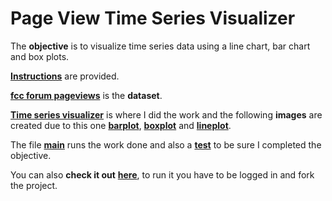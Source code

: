 # Page View Time Series Visualizer

The **objective** is to visualize time series data using a line chart, bar chart and box plots.

[**Instructions**](https://github.com/LautaroOchotorena/Data-Analysis-with-Python-Freecodecamp/blob/main/Page%20View%20Time%20Series%20Visualizer/Instructions.md) are provided.

[**fcc forum pageviews**](https://github.com/LautaroOchotorena/Data-Analysis-with-Python-Freecodecamp/blob/main/Page%20View%20Time%20Series%20Visualizer/fcc-forum-pageviews.csv) is the **dataset**.

[**Time series visualizer**](https://github.com/LautaroOchotorena/Data-Analysis-with-Python-Freecodecamp/blob/main/Page%20View%20Time%20Series%20Visualizer/time_series_visualizer.py) is where I did the work and the following **images** are created due to this one [**barplot**](https://github.com/LautaroOchotorena/Data-Analysis-with-Python-Freecodecamp/blob/main/Page%20View%20Time%20Series%20Visualizer/bar_plot.png), [**boxplot**](https://github.com/LautaroOchotorena/Data-Analysis-with-Python-Freecodecamp/blob/main/Page%20View%20Time%20Series%20Visualizer/box_plot.png) and [**lineplot**](https://github.com/LautaroOchotorena/Data-Analysis-with-Python-Freecodecamp/blob/main/Page%20View%20Time%20Series%20Visualizer/line_plot.png).

The file [**main**](https://github.com/LautaroOchotorena/Data-Analysis-with-Python-Freecodecamp/blob/main/Page%20View%20Time%20Series%20Visualizer/main.py) runs the work done and also a [**test**](https://github.com/LautaroOchotorena/Data-Analysis-with-Python-Freecodecamp/blob/main/Page%20View%20Time%20Series%20Visualizer/test_module.py) to be sure I completed the objective.

You can also **check it out** [**here**](https://freecodecam-boilerplate-xivwkvpzgr0.ws-us117.gitpod.io/), to run it you have to be logged in and fork the project.

